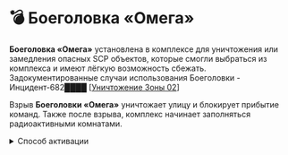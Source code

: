# 💣 Боеголовка «Омега»

**Боеголовка «Омега»** установлена в комплексе для уничтожения или замедления опасных SCP объектов, которые смогли выбраться из комплекса и имеют лёгкую возможность сбежать.\
Задокументированные случаи использования Боеголовки - Инцидент-682████ \[[Уничтожение Зоны 02](../../other/documents/zone02-termination.md)]

Взрыв **Боеголовки «Омега»** уничтожает улицу и блокирует прибытие команд. Также после взрыва, комплекс начинает заполняться радиоактивными комнатами.

<details>

<summary>Способ активации</summary>

1. Собрать 3 ключ-карты Совета О5.
2. Активировать все генераторы.
3. Направиться в камеру содержания SCP-079.
4. Нажать на кнопку активации Боеголовки «Омега», имея в инвентаре ранее собранные ключ-карты Совета О5.

</details>
